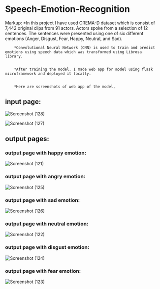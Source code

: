 # Speech-Emotion-Recognition

Markup: *In this project I have used CREMA-D dataset which is consist of 7,442 original clips from 91 actors. Actors spoke from a selection of 12 sentences. The                sentences were presented using one of six different emotions (Anger, Disgust, Fear, Happy, Neutral, and Sad).


        *Convolutional Neural Network (CNN) is used to train and predict emotions using speech data which was transformed using Librosa library.


        *After training the model, I made web app for model using flask microframework and deployed it locally.


        *Here are screenshots of web app of the model,
## input page:

![Screenshot (128)](https://user-images.githubusercontent.com/105780030/179716358-569af9c5-df0f-42be-8025-ea9707e6960e.png)

![Screenshot (127)](https://user-images.githubusercontent.com/105780030/179716404-94a18a3b-4e90-4865-b2c8-5d06590246e8.png)

## output pages:
### output page with happy emotion:
![Screenshot (121)](https://user-images.githubusercontent.com/105780030/179715496-6ef07602-5084-41d3-b42e-4650955138ad.png)

### output page with angry emotion:
![Screenshot (125)](https://user-images.githubusercontent.com/105780030/179715635-debd98e5-0652-4e1b-b3fe-b1d27d066d6b.png)

### output page with sad emotion:
![Screenshot (126)](https://user-images.githubusercontent.com/105780030/179715717-d182f8a1-3672-49ef-a0c9-be693e1fac9f.png)

### output page with neutral emotion:
![Screenshot (122)](https://user-images.githubusercontent.com/105780030/179715801-de35e2a2-a8b2-4cca-98e1-b77d8c902b38.png)

### output page with disgust emotion:
![Screenshot (124)](https://user-images.githubusercontent.com/105780030/179715865-e0d1cedf-87f6-414d-9fe3-ca66ffe6395d.png)

### output page with fear emotion:
![Screenshot (123)](https://user-images.githubusercontent.com/105780030/179715909-7894b9c2-a500-44f3-81e6-6e14af3692f8.png)
